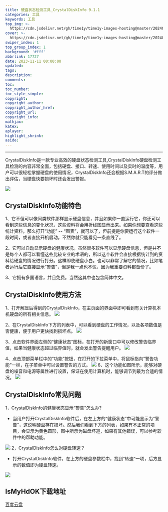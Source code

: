 ```yaml
---
title: 硬盘状态检测工具_CrystalDiskInfo 9.1.1
categories: 工具
keywords: 工具
top_img: >-
  https://cdn.jsdelivr.net/gh/time1y/time1y-images-hosting@master/20240508/ABUIABACGAAgxqnv8gUooqfRzAYwgAY49AQ.1pp9l7908vk0.webp
cover: >-
  https://cdn.jsdelivr.net/gh/time1y/time1y-images-hosting@master/20240508/ABUIABACGAAgxqnv8gUooqfRzAYwgAY49AQ.1pp9l7908vk0.webp
swiper_index: 1
top_group_index: 1
background: '#fff'
abbrlink: 17727
date: 2023-11-11 00:00:00
updated:
tags:
description:
comments:
toc:
toc_number:
toc_style_simple:
copyright:
copyright_author:
copyright_author_href:
copyright_url:
copyright_info:
mathjax:
katex:
aplayer:
highlight_shrink:
aside:
---
```





----------
CrystalDiskInfo是一款专业高效的硬盘状态检测工具,CrystalDiskInfo硬盘检测工具检测的内容非常全面，包括硬盘、接口、转速、使用时间以及实时的温度等，用户可以很轻松掌握硬盘的使用情况，CrystalDiskInfo还会根据S.M.A.R.T的评分做出评估，当硬盘快要损坏时还会发出警报。

![](https://cdn.jsdelivr.net/gh/time1y/time1y-images-hosting@master/20240508/ABUIABACGAAgxqnv8gUooqfRzAYwgAY49AQ.1pp9l7908vk0.webp)

## CrystalDiskInfo功能特色
1、它不但可以像同类软件那样显示硬盘信息，并且如果你一直运行它，你还可以看到这些信息的变化状况，这些资料将会用折线图显示出来。如果你想要查看这些 统计资料，那么打开“功能” -- “图表”，就可以了，但前提是你要运行这个软件一段时间，或者直接开机启动。不然你就只能看见一条直线了。

2、它可以自动显示硬盘的健康状况。虽然很多软件可以显示硬盘信息，但是并不是每个人都可以看懂这些比较专业的术语的，所以这个软件会直接根据统计到的资 料给硬盘的情况进行打分。这样即使硬盘小白。也可以非常了解它的情况，比如笔者运行后它直接显示“警告”，但是我一点也不慌，因为我重要资料都备份了。

3、它拥有多国语言，并且免费。当然这其中也包含简体中文。

## CrystalDiskInfo使用方法
1、打开解压后得到的CrystalDiskInfo，在主页面的界面中即可看到有关计算机本机硬盘的所有相关信息。
![](https://cdn.jsdelivr.net/gh/time1y/time1y-images-hosting@master/20240508/ABUIABACGAAg0uGwlQYooO_PrAIwowU4kwQ.1nqgy2uk86tc.webp)

  2、在CrystalDiskInfo下方的列表中，可以看到硬盘的工作情况，以及各项数值是否健康，便于用户更快找到损坏点。
  ![](https://cdn.jsdelivr.net/gh/time1y/time1y-images-hosting@master/20240508/ABUIABACGAAg0uGwlQYooO_PrAIwowU4kwQ-(1).r4oj0vn8yv4.webp)
  
  3、点击软件界面左侧的“健康状态”图标，在打开的新窗口中可以修改警告临界值，如果当健康状态超过临界值时，就会发出警告提醒用户。
  ![](https://cdn.jsdelivr.net/gh/time1y/time1y-images-hosting@master/20240508/ABUIABACGAAg0uGwlQYozJjvLjCiBTiSBA.2wlrtgfysy80.webp)
  
   4、点击顶部菜单栏中的“功能”按钮，在打开的下拉菜单中，将鼠标指向“警告功能”一栏，在子菜单中可以设置警告的方式。
   ![](https://cdn.jsdelivr.net/gh/time1y/time1y-images-hosting@master/20240508/ABUIABACGAAg0uGwlQYo0PylvQQwpQU4lgQ.791m9f0b21o0.webp)
    6、这个功能如图所示，能够对硬盘的噪音和电源等属性进行设置，保证在使用计算机时，能够调节到最为合适的情况。
	![](https://cdn.jsdelivr.net/gh/time1y/time1y-images-hosting@master/20240508/ABUIABACGAAg0uGwlQYo4L7w1gEwlgM4zQI.319r308ypk80.webp)
	
##  CrystalDiskInfo常见问题
1，CrystalDiskInfo的健康状态显示“警告”怎么办?

 - 当用户打开CrystalDiskInfo软件后，在左上方的“健康状态”中可能显示为“警告”，这说明硬盘存在损坏。然后我们看到下方的列表，如果有不正常的项目，会显示为黄色圆形，图中所示为磁盘坏道，如果有其他错误，可以参考软件中的帮助功能。

	  
![](https://cdn.jsdelivr.net/gh/time1y/time1y-images-hosting@master/20240508/ABUIABACGAAg0uGwlQYo29PqrwYw6gQ48AQ.5gktl1tgs7k0.webp)
2，CrystalDiskInfo怎么对硬盘转速？
 

 - 打开CrystalDiskInfo软件，在上方的硬盘参数栏中，找到“转速”一项，后方显示的数值即为硬盘转速。

![](https://cdn.jsdelivr.net/gh/time1y/time1y-images-hosting@master/20240508/ABUIABACGAAg0uGwlQYops6gqQMwoQU4lgQ.4gnecmwjih60.webp)
## IsMyHdOK下载地址

[百度云盘](https://pan.baidu.com/s/1oF507ez2CkKEAc31nR7S3g?pwd=1234#list/path=%2F)
